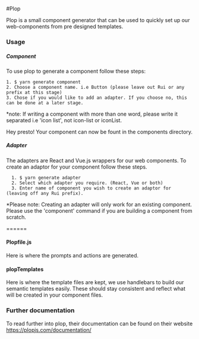 #Plop

Plop is a small component generator that can be used to quickly set up our web-components from pre designed templates.

### Usage
##### Component
To use plop to generate a component follow these steps:

````
1. $ yarn generate component
2. Choose a component name. i.e Button (please leave out Rui or any prefix at this stage)
3. Chose if you would like to add an adapter. If you choose no, this can be done at a later stage.
````
*note: If writing a component with more than one word, please write it separated i.e 'icon list', not icon-list or iconList.

Hey presto! Your component can now be fount in the components directory.

##### Adapter
The adapters are React and Vue.js wrappers for our web components. To create an adaptor for your component follow these steps.

````
  1. $ yarn generate adapter
  2. Select which adapter you require. (React, Vue or both)
  3. Enter name of component you wish to create an adaptor for (leaving off any Rui prefix).
````
*Please note: Creating an adapter will only work for an existing component.
Please use the 'component' command if you are building a component from scratch.
 
======

#### Plopfile.js
Here is where the prompts and actions are generated. 

#### plopTemplates
Here is where the template files are kept, we use handlebars to build our semantic templates easily. 
These should stay consistent and reflect what will be created in your component files.


### Further documentation 
To read further into plop, their documentation can be found on their website https://plopjs.com/documentation/
